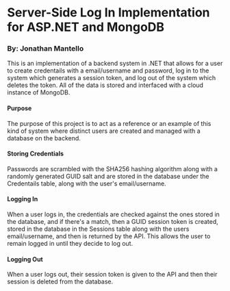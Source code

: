 # Server-Side Log In Implementation for ASP.NET and MongoDB

### By: Jonathan Mantello

This is an implementation of a backend system in .NET that allows for a user to create credentails with a email/username and password, log in to the system which generates a session token, and log out of the system which deletes the token. All of the data is stored and interfaced with a cloud instance of MongoDB.

#### Purpose
The purpose of this project is to act as a reference or an example of this kind of system where distinct users are created and managed with a database on the backend. 

#### Storing Credentials
Passwords are scrambled with the SHA256 hashing algorithm along with a randomly generated GUID salt and are stored in the database under the Credentails table, along with the user's email/username.

#### Logging In
When a user logs in, the credentials are checked against the ones stored in the database, and if there's a match, then a GUID session token is created, stored in the database in the Sessions table along with the users email/username, and then is returned by the API. This allows the user to remain logged in until they decide to log out.

#### Logging Out
When a user logs out, their session token is given to the API and then their session is deleted from the database.

